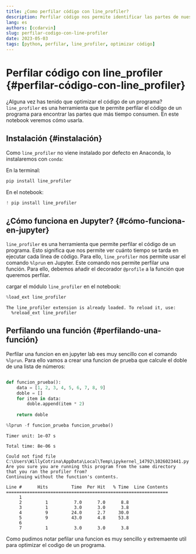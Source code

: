 ```yaml
---
title: ¿Como perfilar código con line_profiler?
description: Perfilar código nos permite identificar las partes de nuestro código que son más lentas y optimizarlas.
lang: es
authors: [ccdarvin]
slug: perfilar-codigo-con-line-profiler
date: 2023-05-03
tags: [python, perfilar, line_profiler, optimizar código]
---
```


# Perfilar código con line_profiler {#perfilar-código-con-line_profiler}

¿Alguna vez has tenido que optimizar el código de un programa?
`line_profiler` es una herramienta que te permite perfilar el código de
un programa para encontrar las partes que más tiempo consumen. En este
notebook veremos cómo usarla.

## Instalación {#instalación}

Como `line_profiler` no viene instalado por defecto en Anaconda, lo
instalaremos con `conda`:

En la terminal:

``` bash
pip install line_profiler
```

En el notebook:

``` python
! pip install line_profiler
```

## ¿Cómo funciona en Jupyter? {#cómo-funciona-en-jupyter}

`line_profiler` es una herramienta que permite perfilar el código de un
programa. Esto significa que nos permite ver cuánto tiempo se tarda en
ejecutar cada línea de código. Para ello, `line_profiler` nos permite
usar el comando `%lprun` en Jupyter. Este comando nos permite perfilar
una función. Para ello, debemos añadir el decorador `@profile` a la
función que queremos perfilar.

cargar el módulo `line_profiler` en el notebook:

``` python
%load_ext line_profiler
```

``` text
The line_profiler extension is already loaded. To reload it, use:
  %reload_ext line_profiler
```

## Perfilando una función {#perfilando-una-función}

Perfilar una funcion en en jupyter lab ees muy sencillo con el comando
`%lprun`. Para ello vamos a crear una funcion de prueba que calcule el
doble de una lista de números:

``` python

def funcion_prueba():
    data = [1, 2, 3, 4, 5, 6, 7, 8, 9]
    doble = []
    for item in data:
        doble.append(item * 2)
    
    return doble    
```

``` python
%lprun -f funcion_prueba funcion_prueba()
```

``` text
Timer unit: 1e-07 s

Total time: 8e-06 s

Could not find file C:\Users\WillyCotrina\AppData\Local\Temp\ipykernel_14792\1026023441.py
Are you sure you are running this program from the same directory
that you ran the profiler from?
Continuing without the function's contents.

Line #      Hits         Time  Per Hit   % Time  Line Contents
==============================================================
     1                                           
     2         1          7.0      7.0      8.8  
     3         1          3.0      3.0      3.8  
     4         9         24.0      2.7     30.0  
     5         9         43.0      4.8     53.8  
     6                                           
     7         1          3.0      3.0      3.8
```

Como pudimos notar pefilar una funcion es muy sencillo y extremaente
util para optimizar el codigo de un programa.

